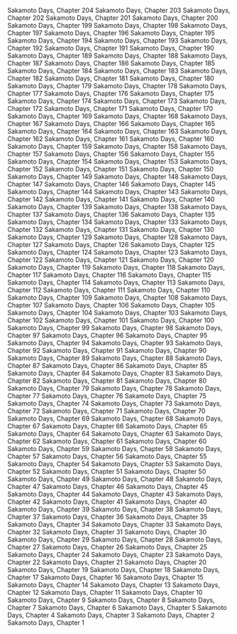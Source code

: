 Sakamoto Days, Chapter 204
Sakamoto Days, Chapter 203
Sakamoto Days, Chapter 202
Sakamoto Days, Chapter 201
Sakamoto Days, Chapter 200
Sakamoto Days, Chapter 199
Sakamoto Days, Chapter 198
Sakamoto Days, Chapter 197
Sakamoto Days, Chapter 196
Sakamoto Days, Chapter 195
Sakamoto Days, Chapter 194
Sakamoto Days, Chapter 193
Sakamoto Days, Chapter 192
Sakamoto Days, Chapter 191
Sakamoto Days, Chapter 190
Sakamoto Days, Chapter 189
Sakamoto Days, Chapter 188
Sakamoto Days, Chapter 187
Sakamoto Days, Chapter 186
Sakamoto Days, Chapter 185
Sakamoto Days, Chapter 184
Sakamoto Days, Chapter 183
Sakamoto Days, Chapter 182
Sakamoto Days, Chapter 181
Sakamoto Days, Chapter 180
Sakamoto Days, Chapter 179
Sakamoto Days, Chapter 178
Sakamoto Days, Chapter 177
Sakamoto Days, Chapter 176
Sakamoto Days, Chapter 175
Sakamoto Days, Chapter 174
Sakamoto Days, Chapter 173
Sakamoto Days, Chapter 172
Sakamoto Days, Chapter 171
Sakamoto Days, Chapter 170
Sakamoto Days, Chapter 169
Sakamoto Days, Chapter 168
Sakamoto Days, Chapter 167
Sakamoto Days, Chapter 166
Sakamoto Days, Chapter 165
Sakamoto Days, Chapter 164
Sakamoto Days, Chapter 163
Sakamoto Days, Chapter 162
Sakamoto Days, Chapter 161
Sakamoto Days, Chapter 160
Sakamoto Days, Chapter 159
Sakamoto Days, Chapter 158
Sakamoto Days, Chapter 157
Sakamoto Days, Chapter 156
Sakamoto Days, Chapter 155
Sakamoto Days, Chapter 154
Sakamoto Days, Chapter 153
Sakamoto Days, Chapter 152
Sakamoto Days, Chapter 151
Sakamoto Days, Chapter 150
Sakamoto Days, Chapter 149
Sakamoto Days, Chapter 148
Sakamoto Days, Chapter 147
Sakamoto Days, Chapter 146
Sakamoto Days, Chapter 145
Sakamoto Days, Chapter 144
Sakamoto Days, Chapter 143
Sakamoto Days, Chapter 142
Sakamoto Days, Chapter 141
Sakamoto Days, Chapter 140
Sakamoto Days, Chapter 139
Sakamoto Days, Chapter 138
Sakamoto Days, Chapter 137
Sakamoto Days, Chapter 136
Sakamoto Days, Chapter 135
Sakamoto Days, Chapter 134
Sakamoto Days, Chapter 133
Sakamoto Days, Chapter 132
Sakamoto Days, Chapter 131
Sakamoto Days, Chapter 130
Sakamoto Days, Chapter 129
Sakamoto Days, Chapter 128
Sakamoto Days, Chapter 127
Sakamoto Days, Chapter 126
Sakamoto Days, Chapter 125
Sakamoto Days, Chapter 124
Sakamoto Days, Chapter 123
Sakamoto Days, Chapter 122
Sakamoto Days, Chapter 121
Sakamoto Days, Chapter 120
Sakamoto Days, Chapter 119
Sakamoto Days, Chapter 118
Sakamoto Days, Chapter 117
Sakamoto Days, Chapter 116
Sakamoto Days, Chapter 115
Sakamoto Days, Chapter 114
Sakamoto Days, Chapter 113
Sakamoto Days, Chapter 112
Sakamoto Days, Chapter 111
Sakamoto Days, Chapter 110
Sakamoto Days, Chapter 109
Sakamoto Days, Chapter 108
Sakamoto Days, Chapter 107
Sakamoto Days, Chapter 106
Sakamoto Days, Chapter 105
Sakamoto Days, Chapter 104
Sakamoto Days, Chapter 103
Sakamoto Days, Chapter 102
Sakamoto Days, Chapter 101
Sakamoto Days, Chapter 100
Sakamoto Days, Chapter 99
Sakamoto Days, Chapter 98
Sakamoto Days, Chapter 97
Sakamoto Days, Chapter 96
Sakamoto Days, Chapter 95
Sakamoto Days, Chapter 94
Sakamoto Days, Chapter 93
Sakamoto Days, Chapter 92
Sakamoto Days, Chapter 91
Sakamoto Days, Chapter 90
Sakamoto Days, Chapter 89
Sakamoto Days, Chapter 88
Sakamoto Days, Chapter 87
Sakamoto Days, Chapter 86
Sakamoto Days, Chapter 85
Sakamoto Days, Chapter 84
Sakamoto Days, Chapter 83
Sakamoto Days, Chapter 82
Sakamoto Days, Chapter 81
Sakamoto Days, Chapter 80
Sakamoto Days, Chapter 79
Sakamoto Days, Chapter 78
Sakamoto Days, Chapter 77
Sakamoto Days, Chapter 76
Sakamoto Days, Chapter 75
Sakamoto Days, Chapter 74
Sakamoto Days, Chapter 73
Sakamoto Days, Chapter 72
Sakamoto Days, Chapter 71
Sakamoto Days, Chapter 70
Sakamoto Days, Chapter 69
Sakamoto Days, Chapter 68
Sakamoto Days, Chapter 67
Sakamoto Days, Chapter 66
Sakamoto Days, Chapter 65
Sakamoto Days, Chapter 64
Sakamoto Days, Chapter 63
Sakamoto Days, Chapter 62
Sakamoto Days, Chapter 61
Sakamoto Days, Chapter 60
Sakamoto Days, Chapter 59
Sakamoto Days, Chapter 58
Sakamoto Days, Chapter 57
Sakamoto Days, Chapter 56
Sakamoto Days, Chapter 55
Sakamoto Days, Chapter 54
Sakamoto Days, Chapter 53
Sakamoto Days, Chapter 52
Sakamoto Days, Chapter 51
Sakamoto Days, Chapter 50
Sakamoto Days, Chapter 49
Sakamoto Days, Chapter 48
Sakamoto Days, Chapter 47
Sakamoto Days, Chapter 46
Sakamoto Days, Chapter 45
Sakamoto Days, Chapter 44
Sakamoto Days, Chapter 43
Sakamoto Days, Chapter 42
Sakamoto Days, Chapter 41
Sakamoto Days, Chapter 40
Sakamoto Days, Chapter 39
Sakamoto Days, Chapter 38
Sakamoto Days, Chapter 37
Sakamoto Days, Chapter 36
Sakamoto Days, Chapter 35
Sakamoto Days, Chapter 34
Sakamoto Days, Chapter 33
Sakamoto Days, Chapter 32
Sakamoto Days, Chapter 31
Sakamoto Days, Chapter 30
Sakamoto Days, Chapter 29
Sakamoto Days, Chapter 28
Sakamoto Days, Chapter 27
Sakamoto Days, Chapter 26
Sakamoto Days, Chapter 25
Sakamoto Days, Chapter 24
Sakamoto Days, Chapter 23
Sakamoto Days, Chapter 22
Sakamoto Days, Chapter 21
Sakamoto Days, Chapter 20
Sakamoto Days, Chapter 19
Sakamoto Days, Chapter 18
Sakamoto Days, Chapter 17
Sakamoto Days, Chapter 16
Sakamoto Days, Chapter 15
Sakamoto Days, Chapter 14
Sakamoto Days, Chapter 13
Sakamoto Days, Chapter 12
Sakamoto Days, Chapter 11
Sakamoto Days, Chapter 10
Sakamoto Days, Chapter 9
Sakamoto Days, Chapter 8
Sakamoto Days, Chapter 7
Sakamoto Days, Chapter 6
Sakamoto Days, Chapter 5
Sakamoto Days, Chapter 4
Sakamoto Days, Chapter 3
Sakamoto Days, Chapter 2
Sakamoto Days, Chapter 1